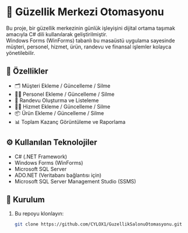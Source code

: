 # 💅 Güzellik Merkezi Otomasyonu

Bu proje, bir güzellik merkezinin günlük işleyişini dijital ortama taşımak amacıyla C# dili kullanılarak geliştirilmiştir.  
Windows Forms (WinForms) tabanlı bu masaüstü uygulama sayesinde müşteri, personel, hizmet, ürün, randevu ve finansal işlemler kolayca yönetilebilir.

## 🧩 Özellikler

- 🗂️ Müşteri Ekleme / Güncelleme / Silme  
- 👩‍🔧 Personel Ekleme / Güncelleme / Silme  
- 📆 Randevu Oluşturma ve Listeleme  
- 💇‍♀️ Hizmet Ekleme / Güncelleme / Silme  
- 📦 Ürün Ekleme / Güncelleme / Silme  
- 📊 Toplam Kazanç Görüntüleme ve Raporlama  

## ⚙️ Kullanılan Teknolojiler

- C# (.NET Framework)  
- Windows Forms (WinForms)  
- Microsoft SQL Server  
- ADO.NET (Veritabanı bağlantısı için)  
- Microsoft SQL Server Management Studio (SSMS)  

## 🚀 Kurulum

1. Bu repoyu klonlayın:
   ```bash
   git clone https://github.com/CYLOX1/GuzellikSalonuOtomasyonu.git
